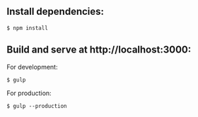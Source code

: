 ## Install dependencies:
```shell
$ npm install
```
## Build and serve at http://localhost:3000:
For development:
```shell
$ gulp
```
For production:
```shell
$ gulp --production
```